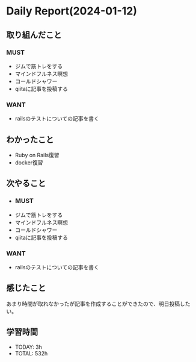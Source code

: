 # Daily Report(2024-01-12)
## 取り組んだこと
### MUST
- ジムで筋トレをする
- マインドフルネス瞑想
- コールドシャワー
- qiitaに記事を投稿する
### WANT
- railsのテストについての記事を書く

## わかったこと
- Ruby on Rails復習
- docker復習

## 次やること
- ### MUST
- ジムで筋トレをする
- マインドフルネス瞑想
- コールドシャワー
- qiitaに記事を投稿する
### WANT
- railsのテストについての記事を書く

## 感じたこと
あまり時間が取れなかったが記事を作成することができたので、明日投稿したい。

## 学習時間
- TODAY: 3h
- TOTAL: 532h
